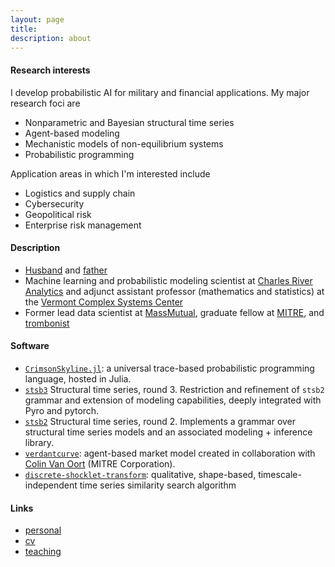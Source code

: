 ```yaml
---
layout: page
title:      
description: about 
---
```


#### Research interests

I develop probabilistic AI for military and financial applications. My major research foci are

+ Nonparametric and Bayesian structural time series
+ Agent-based modeling
+ Mechanistic models of non-equilibrium systems
+ Probabilistic programming

Application areas in which I'm interested include

+ Logistics and supply chain
+ Cybersecurity
+ Geopolitical risk
+ Enterprise risk management

#### Description

+ [Husband](./photos/kiss.jpg) and [father](./photos/small.jpg)
+ Machine learning and probabilistic modeling scientist at [Charles River Analytics](https://cra.com/) and 
adjunct assistant professor (mathematics and statistics) at the [Vermont Complex Systems Center](https://vermontcomplexsystems.org/)
+ Former lead data scientist at [MassMutual](https://datascience.massmutual.com/), graduate fellow at [MITRE](https://compfi.org/), 
and [trombonist](http://www.frankwitheyscholarshipfund.org/?page_id=10)

#### Software

+ [`CrimsonSkyline.jl`](https://gitlab.com/daviddewhurst/CrimsonSkyline.jl):
a universal trace-based probabilistic programming language, hosted in Julia.
+ [`stsb3`](https://davidrushingdewhurst.com/stsb3/) Structural time series, round 3. Restriction and refinement
of `stsb2` grammar and extension of modeling capabilities, deeply integrated with Pyro and pytorch.
+ [`stsb2`](https://davidrushingdewhurst.com/stsb2/)
 Structural time series, round 2. Implements a grammar over structural time series models and an 
associated modeling + inference library. 
+ [`verdantcurve`](https://gitlab.com/daviddewhurst/verdantcurve):
 agent-based market model created in collaboration with
 [Colin Van Oort](https://gitlab.com/omega1563) (MITRE Corporation).
+ [`discrete-shocklet-transform`](https://gitlab.com/compstorylab/discrete-shocklet-transform):
qualitative, shape-based, timescale-independent time series similarity search algorithm

#### Links

+ [personal](./personal/)
+ [cv](./documents/drd-cv.pdf)
+ [teaching](./teaching/)
